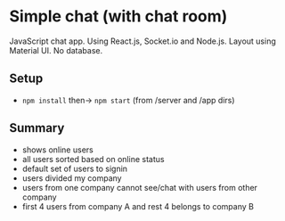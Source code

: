 # Simple chat (with chat room)

JavaScript chat app. Using React.js, Socket.io and Node.js. Layout using Material UI. No database.

## Setup

- `npm install` then-> `npm start` (from /server and /app dirs)

## Summary

- shows online users
- all users sorted based on online status
- default set of users to signin
- users divided my company
- users from one company cannot see/chat with users from other company
- first 4 users from company A and rest 4 belongs to company B
